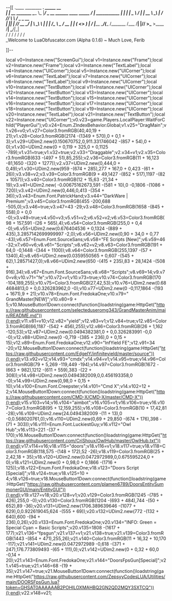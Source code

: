 --[[
 .____                  ________ ___.    _____                           __                
 |    |    __ _______   \_____  \\_ |___/ ____\_ __  ______ ____ _____ _/  |_  ___________ 
 |    |   |  |  \__  \   /   |   \| __ \   __\  |  \/  ___// ___\\__  \\   __\/  _ \_  __ \
 |    |___|  |  // __ \_/    |    \ \_\ \  | |  |  /\___ \\  \___ / __ \|  | (  <_> )  | \/
 |_______ \____/(____  /\_______  /___  /__| |____//____  >\___  >____  /__|  \____/|__|   
         \/          \/         \/    \/                \/     \/     \/                   
          \_Welcome to LuaObfuscator.com   (Alpha 0.1.6) ~  Much Love, Ferib 

]]--

local v0=Instance.new("ScreenGui");local v1=Instance.new("Frame");local v2=Instance.new("Frame");local v3=Instance.new("TextLabel");local v4=Instance.new("UICorner");local v5=Instance.new("UICorner");local v6=Instance.new("TextLabel");local v7=Instance.new("UICorner");local v8=Instance.new("TextLabel");local v9=Instance.new("UICorner");local v10=Instance.new("TextButton");local v11=Instance.new("UICorner");local v12=Instance.new("TextButton");local v13=Instance.new("UICorner");local v14=Instance.new("TextButton");local v15=Instance.new("UICorner");local v16=Instance.new("TextButton");local v17=Instance.new("UICorner");local v18=Instance.new("TextButton");local v19=Instance.new("UICorner");local v20=Instance.new("TextLabel");local v21=Instance.new("TextButton");local v22=Instance.new("UICorner");v0.v23=game.Players.LocalPlayer:WaitForChild("PlayerGui");v0.v24=Enum.ZIndexBehavior.Global;v1.v25="DragMain";v1.v26=v0;v1.v27=Color3.fromRGB(40,40,19 + 21);v1.v28=Color3.fromRGB(2174 -(1349 + 570),0 + 0,1 + 3);v1.v29=UDim2.new(0.150670752,0,911.331746042 -(857 + 54),0 + 0);v1.v30=UDim2.new(0 + 0,119 + 325,0 + 0,1125 -789);v1.v31=true;v1.v32=true;v2.v33="Draggable";v2.v34=v1;v2.v35=Color3.fromRGB(633 -(497 + 51),85,255);v2.v36=Color3.fromRGB(11 + 16,123 -81,1650 -(320 + 1277));v2.v37=UDim2.new(0,444,0 + 0,49);v1.v30=UDim2.new(959 -(674 + 285),277 + 167,0 + 0,423 -(61 + 26));v3.v38=v2;v3.v39=Color3.fromRGB(9 + 49,1427 -(852 + 517),1197 -(82 + 1057));v3.v40=Color3.fromRGB(12 + 15,63 -21,34 + 19);v3.v41=UDim2.new( -0.00675162673,591 -(581 + 10),0 -0,1806 -(1086 + 720));v3.v42=UDim2.new(0,446,0,413 -(354 + 36));v3.v43=Enum.Font.PatrickHand;v3.v44="DarkWare | Premium";v3.v45=Color3.fromRGB(455 -200,688 -505,0);v3.v46=true;v3.v47=43 -29;v3.v48=Color3.fromRGB(1658 -(845 + 558),0 + 0,0 -0);v3.v49=true;v4.v50=v3;v5.v51=v2;v6.v52=v2;v6.v53=Color3.fromRGB(98 + 157,591 -(26 + 565),4);v6.v54=Color3.fromRGB(255,0 + 0,4 -0);v6.v55=UDim2.new(0.676404536 + 0,1324 -(889 + 435),3.2857142699999997 -2,0);v6.v56=UDim2.new(0,90 + 34,0 + 0,77 -43);v6.v57=Enum.Font.SourceSans;v6.v58="FE Scripts [New]";v6.v59=46 -32;v7.v60=v6;v8.v61="Scripts";v8.v62=v2;v8.v63=Color3.fromRGB(191 + 64,0 -0,1448 -(344 + 1100));v8.v64=Color3.fromRGB(255,1397 -(57 + 1340),4);v8.v65=UDim2.new(0.0359550565 + 0,607 -(545 + 62),1.28571427,0);v8.v66=UDim2.new(650 -(415 + 235),83 + 28,1424 -(508 + 916),34);v8.v67=Enum.Font.SourceSans;v8.v68="Scripts";v8.v69=14;v9.v70=v8;v10.v71="fe";v10.v72=v1;v10.v73=true;v10.v74=Color3.fromRGB(170 -104,189,255);v10.v75=Color3.fromRGB(27,42,53);v10.v76=UDim2.new(0.684684813,0 + 0,0.326283962,0 -0);v10.v77=UDim2.new(0 -0,117,1864 -(193 + 1671),9 + 21);v10.v78=Enum.Font.FredokaOne;v10.v79=" GrandMaster[NEW]";v10.v80=9 + 5;v10.MouseButton1Down:connect(function()loadstring(game:HttpGet("https://raw.githubusercontent.com/selecteduseromg343/GrandMasterAnim/main/README.md"))();end);v11.v81=v10;v12.v82="yield";v12.v83=v1;v12.v84=true;v12.v85=Color3.fromRGB(66,1187 -(542 + 456),255);v12.v86=Color3.fromRGB(26 + 1,162 -120,53);v12.v87=UDim2.new(0.0494382381,0 + 0,0.326283991 -0,0 -0);v12.v88=UDim2.new(0 -0,719 -(385 + 236),0 + 0,15 + 15);v12.v89=Enum.Font.FredokaOne;v12.v90="InfYield FE";v12.v91=34 -20;v12.MouseButton1Down:connect(function()loadstring(game:HttpGet("https://raw.githubusercontent.com/EdgeIY/infiniteyield/master/source"))();end);v13.v92=v12;v14.v93="cmdx";v14.v94=v1;v14.v95=true;v14.v96=Color3.fromRGB(79 + 5,269 -119,449 -194);v14.v97=Color3.fromRGB(1672 -(663 + 982),1212 -(611 + 559),383 -(22 + 308));v14.v98=UDim2.new(0.0494382009,0,0.456193358,0 -0);v14.v99=UDim2.new(0,98,0 + 0,15 + 10);v14.v100=Enum.Font.Creepster;v14.v101="Cmd X";v14.v102=12 + 2;v14.MouseButton1Down:connect(function()loadstring(game:HttpGet("https://raw.githubusercontent.com/CMD-X/CMD-X/master/CMD-X"))();end);v15.v103=v14;v16.v104="aimbot";v16.v105=v1;v16.v106=true;v16.v107=Color3.fromRGB(95 + 12,159,255);v16.v108=Color3.fromRGB(10 + 17,42,81 -28);v16.v109=UDim2.new(24.0494382009 -(11 + 13),0 -0,0.568020761,0);v16.v110=UDim2.new(0,69 + 29,850 -(674 + 176),398 -(71 + 303));v16.v111=Enum.Font.LuckiestGuy;v16.v112="Owl Hub";v16.v113=221 -(37 + 170);v16.MouseButton1Down:connect(function()loadstring(game:HttpGet("https://raw.githubusercontent.com/CriShoux/OwlHub/master/OwlHub.txt"))();end);v17.v114=v16;v18.v115="doors";v18.v116=v1;v18.v117=true;v18.v118=Color3.fromRGB(118,575 -(148 + 172),52 -26);v18.v119=Color3.fromRGB(25 + 2,42,18 + 35);v18.v120=UDim2.new(0.0472972989,0,0.675595224,0 + 0);v18.v121=UDim2.new(0 + 0,98,0 + 0,1866 -(1716 + 125));v18.v122=Enum.Font.FredokaOne;v18.v123="Doors Script [Special]";v18.v124=true;v18.v125=10 + 4;v18.v126=true;v18.MouseButton1Down:connect(function()loadstring(game:HttpGet("https://raw.githubusercontent.com/plamen6789/DoorsEntitySummonerGUI/main/EntityGUI"))();end);v19.v127=v18;v20.v128=v1;v20.v129=Color3.fromRGB(1245 -(785 + 426),255,0 -0);v20.v130=Color3.fromRGB(1204 -(693 + 484),744 -(50 + 652),89 -36);v20.v131=UDim2.new(1706.389639646 -(1077 + 629),0,0.922619045,624 -(555 + 69));v20.v132=UDim2.new(772 -(132 + 640),600 -(94 + 236),0,26);v20.v133=Enum.Font.FredokaOne;v20.v134="INFO: Green = Special    Cyan = Basic Scripts";v20.v135=1808 -(1617 + 177);v21.v136="fpsgun";v21.v137=v1;v21.v138=true;v21.v139=Color3.fromRGB(1443 -(854 + 471),255,26);v21.v140=Color3.fromRGB(11 + 16,32 + 10,170 -117);v21.v141=UDim2.new(0.0472972989 -0,618 -(371 + 247),176.773809493 -(65 + 111),0);v21.v142=UDim2.new(0 + 0,32 + 60,0 -0,14 + 20);v21.v143=Enum.Font.FredokaOne;v21.v144="DoorsFpsGun[Special]";v21.v145=true;v21.v146=68 -(19 + 35);v21.v147=true;v21.MouseButton1Down:connect(function()loadstring(game:HttpGet("https://raw.githubusercontent.com/ZepsyyCodesLUA/Utilities/main/DOORSFpsGun.lua?token=GHSAT0AAAAAAB2POHILOXMAHBQ2GN2QD2MQY3SXTCQ"))();end);v22.v148=v21;
